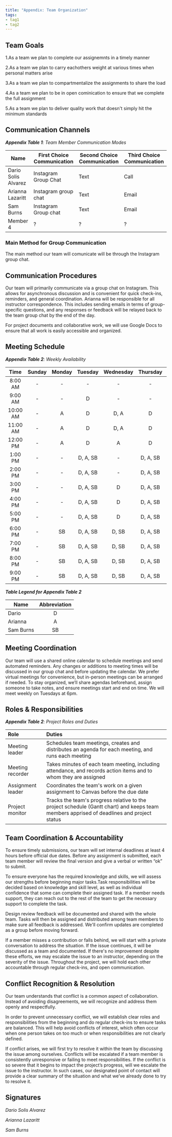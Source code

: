 ```yaml
---
title: "Appendix: Team Organization"
tags:
- tag1
- tag2
---
```


## Team Goals

1.As a team we plan to complete our assignemnts in a timely manner

2.As a team we plan to carry eachothers weight at various times when personal matters arise

3.As a team we plan to compartmentalize the assignments to share the load

4.As a team we plan to be in open cominication to ensure that we complete the full assignment

5.As a team we plan to deliver quality work that doesn't simply hit the minimum standards

## Communication Channels

_**Appendix Table 1**: Team Member Communication Modes_

|Name                 | First Choice Communication | Second Choice Communication | Third Choice Communication |
|---------------------|----------------------------|-----------------------------|----------------------------|
|Dario Solis Alvarez |  Instagram Group Chat | Text | Call |
|Arianna Lazaritt |  Instagram group chat | Text | Email |
|Sam Burns |  Instagram Group chat |  Text | Email |
|Member 4 |  ? | ? | ? |

### Main Method for Group Communication

The main method our team will comunicate will be through the Instagram group chat.
 
## Communication Procedures

Our team will primarily communicate via a group chat on Instagram. This allows for asynchronous discussion and is convenient for quick check-ins, reminders, and general coordination. Arianna will be responsible for all instructor correspondence. This includes sending emails in terms of group-specific questions, and any responses or feedback will be relayed back to the team group chat by the end of the day.

For project documents and collaborative work, we will use Google Docs to ensure that all work is easily accessible and organized.

## Meeting Schedule

_**Appendix Table 2**: Weekly Availability_

| Time | Sunday | Monday | Tuesday | Wednesday | Thursday | Friday | Saturday |
| :------: | :----: | :----: | :----: | :----: | :----: | :----: | :-----: |
| 8:00 AM | - | - | - | - | - | - | - |
| 9:00 AM | - | - | D | - | - | - | - |
| 10:00 AM | - | A | D | D, A | D | - | - |
| 11:00 AM | - | A | D | D, A | D | A | - |
| 12:00 PM | - | A | D | A | D | A | - |
| 1:00 PM | - | - | D, A, SB | - | D, A, SB | A | - |
| 2:00 PM | - | - | D, A, SB | - | D, A, SB | A | - |
| 3:00 PM | - | - | D, A, SB | D | D, A, SB | A | - |
| 4:00 PM | - | - | D, A, SB | D | D, A, SB | A | - |
| 5:00 PM | - | - | D, A, SB | D | D, A, SB | A | - |
| 6:00 PM | - | SB | D, A, SB | D, SB | D, A, SB | A | - |
| 7:00 PM | - | SB | D, A, SB | D, SB |  D, A, SB | A | - |
| 8:00 PM | - | SB | D, A, SB | D, SB |  D, A, SB | A | - |
| 9:00 PM | - | SB | D, A, SB | D, SB |  D, A, SB | A | - |

_**Table Legend for Appendix Table 2**_

| Name | Abbreviation |
| ----- | :------: |
| Dario | D |
| Arianna | A |
| Sam Burns | SB|


## Meeting Coordination

Our team will use a shared online calendar to schedule meetings and send automated reminders. Any changes or additions to meeting times will be discussed in our group chat and before updating the calendar. We prefer virtual meetings for convenience, but in-person meetings can be arranged if needed. To stay organized, we’ll share agendas beforehand, assign someone to take notes, and ensure meetings start and end on time. We will meet weekly on Tuesdays at 6pm.

## Roles & Responsibilities

_**Appendix Table 2**: Project Roles and Duties_

| **Role**          | **Duties**                                                                                                                                |
| :---------------- | :---------------------------------------------------------------------------------------------------------------------------------------- |
| Meeting leader    | Schedules team meetings, creates and distributes an agenda for each meeting, and runs each meeting                                        |
| Meeting recorder  | Takes minutes of each team meeting, including attendance, and records action items and to whom they are assigned                          |
| Assignment leader | Coordinates the team's work on a given assignment to Canvas before the due date                                                           |
| Project monitor   | Tracks the team's progress relative to the project schedule (Gantt chart) and keeps team members apprised of deadlines and project status |



## Team Coordination & Accountability
To ensure timely submissions, our team will set internal deadlines at least 4 hours before official due dates. Before any assignment is submitted, each team member will review the final version and give a verbal or written “ok” to submit. 

To ensure everyone has the required knowledge and skills, we will assess our strengths before beginning major tasks.Task responsibilities will be decided based on knowledge and skill level, as well as individual confidence that some can complete their assigned task. If a member needs support, they can reach out to the rest of the team to get the necessary support to complete the task.

Design review feedback will be documented and shared with the whole team. Tasks will then be assigned and distributed among team members to make sure all feedback is addressed. We'll confirm updates are completed as a group before moving forward.

If a member misses a contribution or falls behind, we will start with a private conversation to address the situation. If the issue continues, it will be discussed as a team and documented. If there's no improvement despite these efforts, we may escalate the issue to an instructor, depending on the severity of the issue. Throughout the project, we will hold each other accountable through regular check-ins, and open communication.

## Conflict Recognition & Resolution

Our team understands that conflict is a common aspect of collaboration. Instead of avoiding disagreements, we will recognize and address them openly and respectfully. 

In order to prevent unnecessary conflict, we will establish clear roles and responsibilities from the beginning and do regular check-ins to ensure tasks are balanced. This will help avoid conflicts of interest, which often occur when one person takes on too much or when responsibilities are not clearly defined.

If conflict arises, we will first try to resolve it within the team by discussing the issue among ourselves. Conflicts will be escalated if a team member is consistently unresponsive or failing to meet responsibilities. If the conflict is so severe that it begins to impact the project’s progress, will we escalate the issue to the instructor. In such cases, our designated point of contact will provide a clear summary of the situation and what we’ve already done to try to resolve it.


## Signatures

_Dario Solis Alvarez_ 

_Arianna Lazaritt_ 

_Sam Burns_
